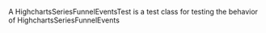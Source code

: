 A HighchartsSeriesFunnelEventsTest is a test class for testing the behavior of HighchartsSeriesFunnelEvents